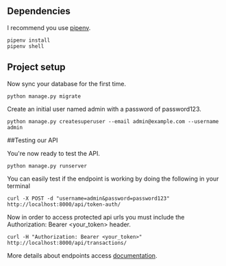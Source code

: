 ## Dependencies

I recommend you use [pipenv](https://github.com/pypa/pipenv).
```
pipenv install
pipenv shell
```

## Project setup

Now sync your database for the first time.
```
python manage.py migrate
```
Create an initial user named admin with a password of password123.
```
python manage.py createsuperuser --email admin@example.com --username admin
```

##Testing our API

You're now ready to test the API.
```
python manage.py runserver
```

You can easily test if the endpoint is working by doing the following in your terminal
```
curl -X POST -d "username=admin&password=password123" http://localhost:8000/api/token-auth/

```
Now in order to access protected api urls you must include the Authorization: Bearer <your_token> header.
```
curl -H "Authorization: Bearer <your_token>" http://localhost:8000/api/transactions/

```
More details about endpoints access [documentation](http://localhost:8000/docs/).
